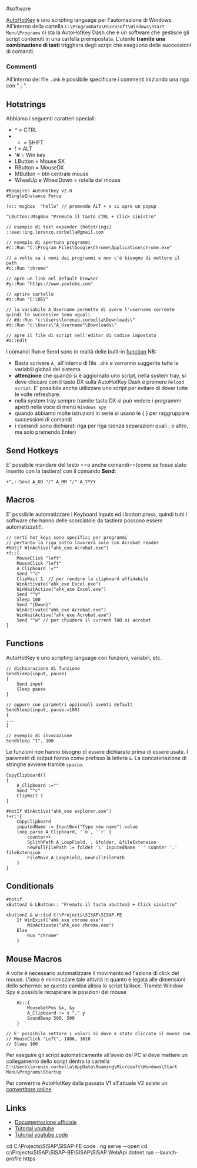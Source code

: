 #software 

[AutoHotKey](https://www.autohotkey.com/) è uno scripting language per l'automazione di Windows. All'interno della cartella `C:\ProgramData\Microsoft\Windows\Start Menu\Programs` ci sta la AutoHotKey Dash che è un software che gestisce gli script contenuti in una cartella preimpostata. L'utente **tramite una combinazione di tasti** trigghera degli script che eseguono delle successioni di comandi.

### Commenti
All'interno dei file `.ahk` è possibile specificare i commenti iniziando una riga con " ; ".
## Hotstrings

Abbiamo i seguenti caratteri speciali:
- ^ = CTRL
- + = SHIFT
- !   = ALT
- '# = Win key
- LButton = Mouse SX
- RButton = MouseDX
- MButton = btn centrale mouse
- WheelUp e WheelDown = rotella del mouse
```
#Requires AutoHotkey v2.0
#SingleInstance Force

!x:: msgbox  "hello" // premendo ALT + x si apre un popup

^LButton::MsgBox "Premuto il tasto CTRL + Click sinistro"

// esempio di text expander (hotstrings)
::eee::ing.lorenzo.corbella@gmail.com   

// esempio di apertura programmi
#c::Run "C:\Program Files\Google\Chrome\Application\chrome.exe"

// a volte sa i nomi dei programmi e non c'è bisogno di mettere il path
#c::Run "chrome"

// apre un link nel default browser
#y::Run "https://www.youtube.com"

// aprire cartelle
#z::Run "C:\DEV"

// la variabile A_Username permette di avere l'username corrente quindi le successive sono uguali
// #d::Run "c:\Users\lorenzo.corbella\Downloads\"
#d::Run "c:\Users\"A_Username"\Downloads\"

// apre il file di script nell'editor di codice impostato
#a::Edit
```

I comandi Run e Send sono in realtà delle built-in [function](.Functions)
NB: 
- Basta scrivere `A_` all'interno di file `.ahk` e verranno suggerite tutte le variabili globali del sistema.
- **attenzione** che quando si è aggiornato uno script, nella system tray, si deve cliccare con il tasto DX sulla AutoHotKey Dash e premere `Reload script`. E' possibile anche utilizzare uno script per evitare di dover tutte le volte refreshare.
- nella system tray sempre tramite tasto DX si può vedere i programmi aperti nella voce di menù `Windows spy`
- quando abbiamo molte istruzioni in serie si usano le { } per raggruppare successioni di comandi
- i comandi sono dichiarati riga per riga (senza separazioni quali ; o altro, ma solo premendo Enter)  

## Send Hotkeys
E' possibile mandare del testo ==o anche comandi==(come se fosse stato inserito con la tastiera)  con il comando **Send**:
```
+^,::Send A_DD "/" A_MM "/" A_YYYY
```

## Macros
E' possibile automatizzare i Keyboard Inputs ed i botton press, quindi tutti i software che hanno delle scorciatoie da tastiera possono essere automatizzati!!.
```
// certi hot keys sono specifici per programmi
// pertanto la riga sotto lavorerà solo con Acrobat reader
#Hotif WinActive("ahk_exe Acrobat.exe")
+f::{
	MouseClick "left"
	MouseClick "left"
	A_Clipboard :=""
	Send "^c"
	ClipWait 1  // per rendere la clipboard affidabile
	WinActivate("ahk_exe Excel.exe")
	WinWaitActive("ahk_exe Excel.exe")
	Send "^v"
	Sleep 100
	Send "{Down}"
	WinActivate("ahk_exe Acrobat.exe")
	WinWaitActive("ahk_exe Acrobat.exe")
	Send "^w" // per chiudere il current TAB si acrobat
}
```
## Functions
AutoHotKey  è uno scripting language con funzioni, variabili, etc.

```
// dichiarazione di funzione
SendSleep(input, pause)
{
	Send input
	Sleep pause
}

// oppure con parametri opzionali aventi default
SendSleep(input, pause:=100)
{
...
}

// esempio di invocazione
SendSleep "1", 100
```

Le funzioni non hanno bisogno di essere dichiarate prima di essere usate. I parametri di output hanno come prefisso la lettera `&`. La concatenazione di stringhe avviene tramite `spazio`.
```
CopyClipboard()
{
	A_Clipboard :=""
	Send "^c"
	ClipWait 1
}

#HotIf WinActive("ahk_exe explorer.exe")
!+r::{
	CopyClipboard
	inputedName := InputBox("Type new name").value
	loop parse A_Clipboard, '`n', '`r' {
		counter++
		SplithPath A_LoopField, , &folder, &fileExtension
		newFullFilePath := folder '\' inputedName ' ' counter '.' fileExtension
		FileMove A_LoopField, newFullFilePath
	}
}
```

## Conditionals
```
#hotif
xButton2 & LButton:: "Premuto il tasto xbutton2 + Click sinistro"

xbutton2 & w::{cd C:\Projects\SISAP\SISAP-FE
	If WinExist("ahk_exe chrome.exe")
		WinActivate("ahk_exe chrome.exe") 
	Else
	    Run "chrome"
	}
```

## Mouse Macros
A volte è necessario automatizzare il movimento ed l'azione di click del mouse. L'idea è minimizzare tale attività in quanto è legata alle dimensioni dello schermo: se questo cambia allora lo script fallisce. Tramite Window Spy è possibile recuperare le posizioni del mouse 
```
	#z::{
		MouseGetPos &x, &y
		A_Clipboard := x "," y
		SoundBeep 500, 500
	}

// E' possibile settare i valori di dove è stato cliccato il mouse con 
// MouseClick "Left", 1806, 1010
// Sleep 100

```

Per eseguire gli script automaticamente all'avvio del PC si deve mettere un collegamento dello script dentro la cartella `C:\Users\lorenzo.corbella\AppData\Roaming\Microsoft\Windows\Start Menu\Programs\Startup` 

Per convertire AutoHotKey dalla passata V1 all'attuale V2 esiste un [convertitore online ](https://github.com/mmikeww/AHK-v2-script-converter)


## Links
- [Documentazione ufficiale](https://www.autohotkey.com/docs/v2/)
- [Tutorial youtube](https://www.youtube.com/watch?v=pT4BRiOEVY0&ab_channel=TutoByte)
- [Tutorial youtube code](https://www.youtube.com/redirect?event=video_description&redir_token=QUFFLUhqbnVpOVpDdXdFaUdHZ3hfQTUtaTF0bHkxbDY2QXxBQ3Jtc0ttWXQtcDItakdKcS16Uk45LVVKTHFCaFg4SzRENlZ4VTF0bmVHdjNwYUFMU0JmRjRBV0VPZFUtdkJFVEl1VTBZOEZFTllSTVFEa2tESDg0WW5NUW93LXJDSFdyQlpZMXl6d3Z5QkFiYndmNEd3bER6MA&q=https%3A%2F%2Fpastebin.com%2F8nmHpmKf&v=pT4BRiOEVY0)


cd C:\Projects\SISAP\SISAP-FE
code .
ng serve --open
cd c:\Projects\SISAP\SISAP-BE\SISAP\SISAP.WebApi
dotnet run --launch-profile https


